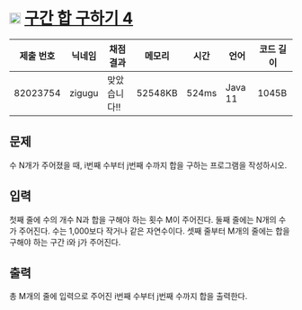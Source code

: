 # <img width="20px"  src="https://d2gd6pc034wcta.cloudfront.net/tier/8.svg" class="solvedac-tier"> [구간 합 구하기 4](https://www.acmicpc.net/problem/11659) 

| 제출 번호 | 닉네임 | 채점 결과 | 메모리 | 시간 | 언어 | 코드 길이 |
|---|---|---|---|---|---|---|
|82023754|zigugu|맞았습니다!! |52548KB|524ms|Java 11|1045B|

## 문제
<p>수 N개가 주어졌을 때, i번째 수부터 j번째 수까지 합을 구하는 프로그램을 작성하시오.</p>

## 입력
<p>첫째 줄에 수의 개수 N과 합을 구해야 하는 횟수 M이 주어진다. 둘째 줄에는 N개의 수가 주어진다. 수는 1,000보다 작거나 같은 자연수이다. 셋째 줄부터 M개의 줄에는 합을 구해야 하는 구간 i와 j가 주어진다.</p>

## 출력
<p>총 M개의 줄에 입력으로 주어진 i번째 수부터 j번째 수까지 합을 출력한다.</p>

